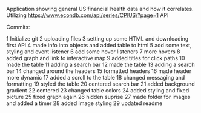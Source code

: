 Application showing general US financial health data and how it correlates.
Utilizing https://www.econdb.com/api/series/CPIUS/?page=1 API

Commits:

1 Initialize git
2 uploading files
3 setting up some HTML and downloading first API
4 made info into objects and added table to html
5 add some text, styling and event listener
6 add some hover listeners
7 more hovers
8 added graph and link to interactive map
9 added titles for click paths
10 made the table
11 adding a search bar
12 made the table
13 adding a search bar
14 changed around the headers
15 formatted headers
16 made header more dynamic
17 added a scroll to the table
18 changed messaging and formatting
19 styled the table
20 centered search bar
21 added background gradient
22 centered
23 changed table colors
24 added styling and fixed picture
25 fixed graph again
26 hidden suprise
27 made folder for images and added a timer
28 added image styling
29 updated readme